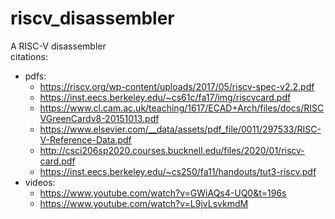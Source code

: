 # riscv_disassembler
A RISC-V disassembler <br />
citations: <br />
* pdfs:
  * https://riscv.org/wp-content/uploads/2017/05/riscv-spec-v2.2.pdf
  * https://inst.eecs.berkeley.edu/~cs61c/fa17/img/riscvcard.pdf
  * https://www.cl.cam.ac.uk/teaching/1617/ECAD+Arch/files/docs/RISCVGreenCardv8-20151013.pdf
  * https://www.elsevier.com/__data/assets/pdf_file/0011/297533/RISC-V-Reference-Data.pdf
  * http://csci206sp2020.courses.bucknell.edu/files/2020/01/riscv-card.pdf
  * https://inst.eecs.berkeley.edu/~cs250/fa11/handouts/tut3-riscv.pdf
* videos: <br />
  * https://www.youtube.com/watch?v=GWiAQs4-UQ0&t=196s
  * https://www.youtube.com/watch?v=L9jvLsvkmdM
